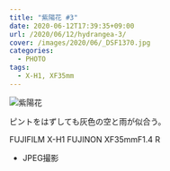 ```yaml
---
title: "紫陽花 #3"
date: 2020-06-12T17:39:35+09:00
url: /2020/06/12/hydrangea-3/
cover: /images/2020/06/_DSF1370.jpg
categories:
  - PHOTO
tags:
  - X-H1, XF35mm
---
```


![紫陽花](/images/2020/06/_DSF1368.jpg)

ピントをはずしても灰色の空と雨が似合う。

FUJIFILM X-H1 FUJINON XF35mmF1.4 R
- JPEG撮影